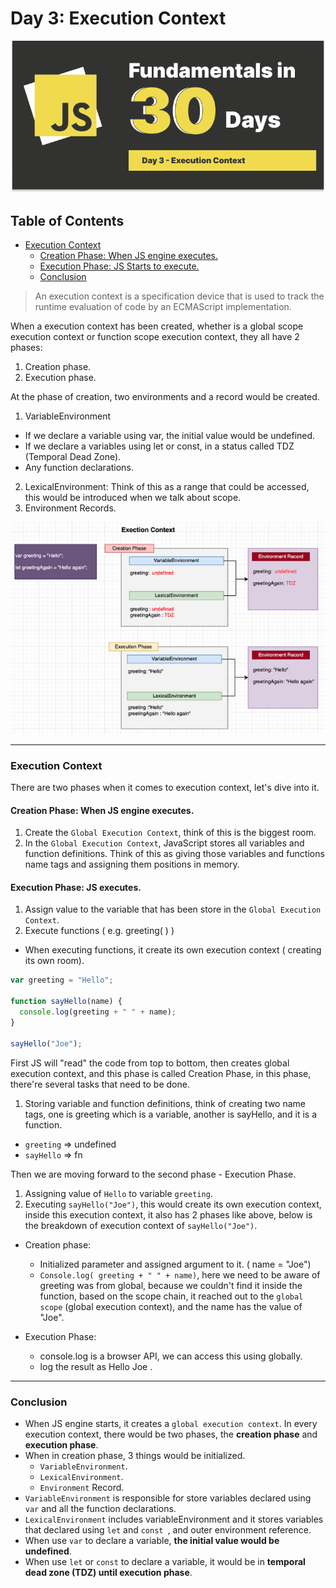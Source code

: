 # Day 3: Execution Context

![Day 3: Execution Context](./Day-3.png)

## Table of Contents

- [Execution Context](#execution-context)
  - [Creation Phase: When JS engine executes.](#creation-phase-when-js-engine-executes)
  - [Execution Phase: JS Starts to execute.](#execution-phase-js-executes)
  - [Conclusion](#conclusion)

> An execution context is a specification device that is used to track the runtime evaluation of code by an ECMAScript implementation.

When a execution context has been created, whether is a global scope execution context or function scope execution context, they all have 2 phases:

1. Creation phase.
2. Execution phase.

At the phase of creation, two environments and a record would be created.

1. VariableEnvironment

- If we declare a variable using var, the initial value would be undefined.
- If we declare a variables using let or const, in a status called TDZ (Temporal Dead Zone).
- Any function declarations.

2. LexicalEnvironment: Think of this as a range that could be accessed, this would be introduced when we talk about scope.
3. Environment Records.

![execution-context](./execution-context.png)

---

### Execution Context

There are two phases when it comes to execution context, let's dive into it.

#### Creation Phase: When JS engine executes.

1. Create the `Global Execution Context`, think of this is the biggest room.
2. In the `Global Execution Context`, JavaScript stores all variables and function definitions. Think of this as giving those variables and functions name tags and assigning them positions in memory.

#### Execution Phase: JS executes.

1. Assign value to the variable that has been store in the `Global Execution Context`.
2. Execute functions ( e.g. greeting( ) )

- When executing functions, it create its own execution context ( creating its own room).

```js
var greeting = "Hello";

function sayHello(name) {
  console.log(greeting + " " + name);
}

sayHello("Joe");
```

First JS will "read" the code from top to bottom, then creates global execution context, and this phase is called Creation Phase, in this phase, there're several tasks that need to be done.

1. Storing variable and function definitions, think of creating two name tags, one is greeting which is a variable, another is sayHello, and it is a function.

- `greeting` => undefined
- `sayHello` => fn

Then we are moving forward to the second phase - Execution Phase.

1. Assigning value of `Hello` to variable `greeting`.
2. Executing `sayHello("Joe")`, this would create its own execution context, inside this execution context, it also has 2 phases like above, below is the breakdown of execution context of `sayHello("Joe")`.

- Creation phase:

  - Initialized parameter and assigned argument to it. ( name = "Joe")
  - `Console.log( greeting + " " + name)`, here we need to be aware of greeting was from global, because we couldn't find it inside the function, based on the scope chain, it reached out to the `global scope` (global execution context), and the name has the value of "Joe".

- Execution Phase:
  - console.log is a browser API, we can access this using globally.
  - log the result as Hello Joe .

---

### Conclusion

- When JS engine starts, it creates a `global execution context`.
  In every execution context, there would be two phases, the **creation phase** and **execution phase**.
- When in creation phase, 3 things would be initialized.
  - `VariableEnvironment`.
  - `LexicalEnvironment`.
  - `Environment` Record.
- `VariableEnvironment` is responsible for store variables declared using `var` and all the function declarations.
- `LexicalEnvironment` includes variableEnvironment and it stores variables that declared using `let` and `const `, and outer environment reference.
- When use `var` to declare a variable, **the initial value would be undefined**.
- When use `let` or `const` to declare a variable, it would be in **temporal dead zone (TDZ) until execution phase**.
